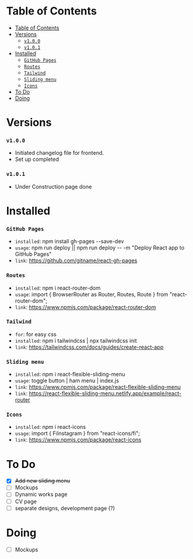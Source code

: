 # Table of Contents
- [Table of Contents](#table-of-contents)
- [Versions](#versions)
    - [`v1.0.0`](#v100)
    - [`v1.0.1`](#v101)
- [Installed](#installed)
    - [`GitHub Pages`](#github-pages)
    - [`Routes`](#routes)
    - [`Tailwind`](#tailwind)
    - [`Sliding menu`](#sliding-menu)
    - [`Icons`](#icons)
- [To Do](#to-do)
- [Doing](#doing)

# Versions
### `v1.0.0`
- Initiated changelog file for frontend.
- Set up completed

### `v1.0.1`
- Under Construction page done


# Installed
###  `GitHub Pages`
- `installed`: npm install gh-pages --save-dev
- `usage`: npm run deploy || npm run deploy -- -m "Deploy React app to GitHub Pages" 
- `link`: https://github.com/gitname/react-gh-pages

###  `Routes`
- `installed`: npm i react-router-dom
- `usage`: import { BrowserRouter as Router, Routes, Route } from "react-router-dom"; 
- `link`: https://www.npmjs.com/package/react-router-dom

###  `Tailwind`
- `for`: for easy css
- `installed`: npm i tailwindcss | npx tailwindcss init
- `link`: https://tailwindcss.com/docs/guides/create-react-app

###  `Sliding menu`
- `installed`: npm i react-flexible-sliding-menu
- `usage`: toggle button | ham menu | index.js
- `link`: https://www.npmjs.com/package/react-flexible-sliding-menu
- `link`: https://react-flexible-sliding-menu.netlify.app/example/react-router

### `Icons`
- `installed`: npm i react-icons
- `usage`: import { FiInstagram } from "react-icons/fi";
- `link`: https://www.npmjs.com/package/react-icons

# To Do
- [x] ~~Add new sliding menu~~
- [ ] Mockups
- [ ] Dynamic works page
- [ ] CV page
- [ ] separate designs, development page (?)

# Doing
- [ ] Mockups

<!-- CheatCodes: -->
<!-- To do done: alt + c || alt + s -->
<!-- Table of contents: ctrl + shift + p, Create Tareable of Contents -->
<!-- Preview: ctrl + shift + v -->